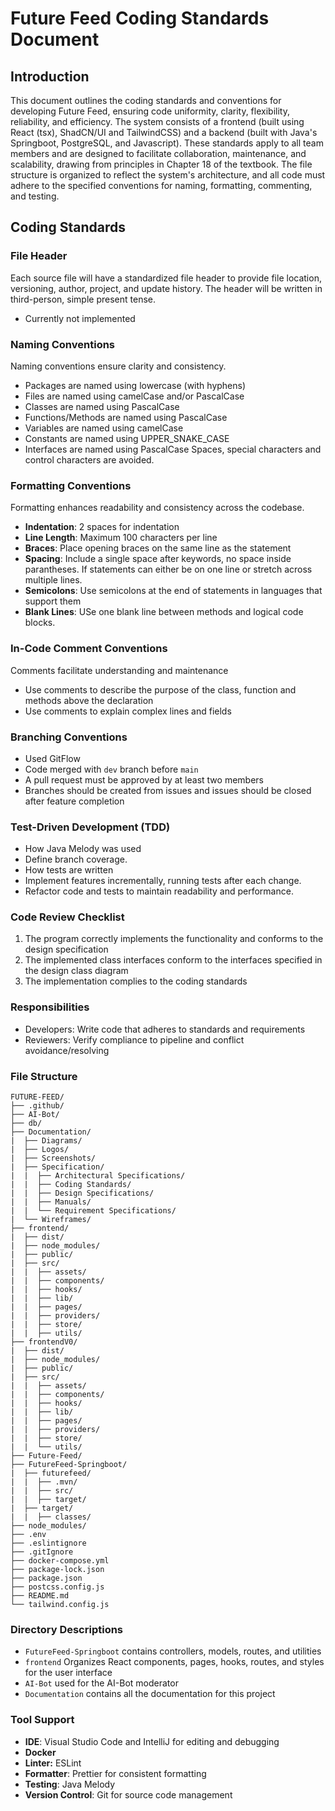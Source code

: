# Future Feed Coding Standards Document
## Introduction
This document outlines the coding standards and conventions for developing Future Feed, ensuring code uniformity, clarity, flexibility, reliability, and efficiency. The system consists of a frontend (built using React (tsx), ShadCN/UI and TailwindCSS) and a backend (built with Java's Springboot, PostgreSQL, and Javascript).
These standards apply to all team members and are designed to facilitate collaboration, maintenance, and scalability, drawing from principles in Chapter 18 of the textbook. The file structure is organized to reflect the system's architecture, and all code must adhere to the specified conventions for naming, formatting, commenting, and testing.

## Coding Standards
### File Header
Each source file will have a standardized file header to provide file location, versioning, author, project, and update history. The header will be written in third-person, simple present tense.
- Currently not implemented

### Naming Conventions
Naming conventions ensure clarity and consistency.
- Packages are named using lowercase (with hyphens)
- Files are named using camelCase and/or PascalCase
- Classes are named using PascalCase
- Functions/Methods are named using PascalCase
- Variables are named using camelCase
- Constants are named using UPPER_SNAKE_CASE
- Interfaces are named using PascalCase
Spaces, special characters and control characters are avoided.

### Formatting Conventions
Formatting enhances readability and consistency across the codebase.
- **Indentation**: 2 spaces for indentation
- **Line Length**: Maximum 100 characters per line
- **Braces**: Place opening braces on the same line as the statement
- **Spacing**: Include a single space after keywords, no space inside parantheses. If statements can either be on one line or stretch across multiple lines.
- **Semicolons**: Use semicolons at the end of statements in languages that support them
- **Blank Lines**: USe one blank line between methods and logical code blocks.

### In-Code Comment Conventions
Comments facilitate understanding and maintenance
- Use comments to describe the purpose of the class, function and methods above the declaration
- Use comments to explain complex lines and fields

### Branching Conventions
- Used GitFlow
- Code merged with `dev` branch before `main`
- A pull request must be approved by at least two members
- Branches should be created from issues and issues should be closed after feature completion

### Test-Driven Development (TDD)
- How Java Melody was used
- Define branch coverage.
- How tests are written
- Implement features incrementally, running tests after each change.
- Refactor code and tests to maintain readability and performance.

### Code Review Checklist
1. The program correctly implements the functionality and conforms to the design specification
2. The implemented class interfaces conform to the interfaces specified in the design class diagram
3. The implementation complies to the coding standards

### Responsibilities
- Developers: Write code that adheres to standards and requirements
- Reviewers: Verify compliance to pipeline and conflict avoidance/resolving

### File Structure
```
FUTURE-FEED/
├── .github/
├── AI-Bot/
├── db/
├── Documentation/
|  ├── Diagrams/
|  ├── Logos/
|  ├── Screenshots/
|  ├── Specification/
|  |  ├── Architectural Specifications/
|  |  ├── Coding Standards/
|  |  ├── Design Specifications/
|  |  ├── Manuals/
|  |  └── Requirement Specifications/
|  └── Wireframes/
├── frontend/
|  ├── dist/
|  ├── node_modules/
|  ├── public/
|  ├── src/
|  |  ├── assets/
|  |  ├── components/
|  |  ├── hooks/
|  |  ├── lib/
|  |  ├── pages/
|  |  ├── providers/
|  |  ├── store/
|  |  ├── utils/
├── frontendV0/
|  ├── dist/
|  ├── node_modules/
|  ├── public/
|  ├── src/
|  |  ├── assets/
|  |  ├── components/
|  |  ├── hooks/
|  |  ├── lib/
|  |  ├── pages/
|  |  ├── providers/
|  |  ├── store/
|  |  └── utils/
├── Future-Feed/
├── FutureFeed-Springboot/
|  ├── futurefeed/
|  |  ├── .mvn/
|  |  ├── src/
|  |  ├── target/
|  ├── target/
|  |  ├── classes/
├── node_modules/
├── .env
├── .eslintignore
├── .gitIgnore
├── docker-compose.yml
├── package-lock.json
├── package.json
├── postcss.config.js
├── README.md
└── tailwind.config.js
```
### Directory Descriptions
- `FutureFeed-Springboot` contains controllers, models, routes, and utilities
- `frontend` Organizes React components, pages, hooks, routes, and styles for the user interface
- `AI-Bot` used for the AI-Bot moderator
- `Documentation` contains all the documentation for this project

### Tool Support
- **IDE**: Visual Studio Code and IntelliJ for editing and debugging
- **Docker**
- **Linter:** ESLint
- **Formatter**: Prettier for consistent formatting
- **Testing**: Java Melody
- **Version Control**: Git for source code management
